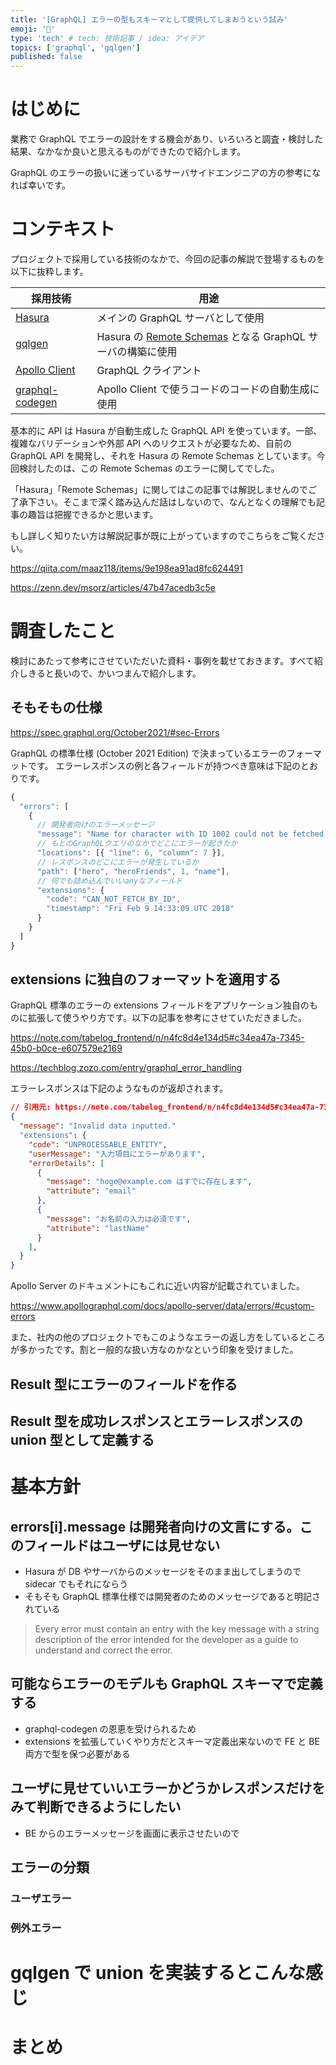 ```yaml
---
title: '[GraphQL] エラーの型もスキーマとして提供してしまおうという試み'
emoji: '🦤'
type: 'tech' # tech: 技術記事 / idea: アイデア
topics: ['graphql', 'gqlgen']
published: false
---
```


# はじめに

業務で GraphQL でエラーの設計をする機会があり、いろいろと調査・検討した結果、なかなか良いと思えるものができたので紹介します。

GraphQL のエラーの扱いに迷っているサーバサイドエンジニアの方の参考になれば幸いです。

# コンテキスト

プロジェクトで採用している技術のなかで、今回の記事の解説で登場するものを以下に抜粋します。

| 採用技術                                                                | 用途                                                                                                              |
| ----------------------------------------------------------------------- | ----------------------------------------------------------------------------------------------------------------- |
| [Hasura](https://hasura.io/)                                            | メインの GraphQL サーバとして使用                                                                                 |
| [gqlgen](https://github.com/99designs/gqlgen)                           | Hasura の [Remote Schemas](https://hasura.io/docs/latest/remote-schemas/index/) となる GraphQL サーバの構築に使用 |
| [Apollo Client](https://github.com/apollographql/apollo-client)         | GraphQL クライアント                                                                                              |
| [graphql-codegen](https://github.com/dotansimha/graphql-code-generator) | Apollo Client で使うコードのコードの自動生成に使用                                                                |

基本的に API は Hasura が自動生成した GraphQL API を使っています。一部、複雑なバリデーションや外部 API へのリクエストが必要なため、自前の GraphQL API を開発し、それを Hasura の Remote Schemas としています。今回検討したのは、この Remote Schemas のエラーに関してでした。

「Hasura」「Remote Schemas」に関してはこの記事では解説しませんのでご了承下さい。そこまで深く踏み込んだ話はしないので、なんとなくの理解でも記事の趣旨は把握できるかと思います。

もし詳しく知りたい方は解説記事が既に上がっていますのでこちらをご覧ください。

https://qiita.com/maaz118/items/9e198ea91ad8fc624491

https://zenn.dev/msorz/articles/47b47acedb3c5e

# 調査したこと

検討にあたって参考にさせていただいた資料・事例を載せておきます。すべて紹介しきると長いので、かいつまんで紹介します。

## そもそもの仕様

https://spec.graphql.org/October2021/#sec-Errors

GraphQL の標準仕様 (October 2021 Edition) で決まっているエラーのフォーマットです。
エラーレスポンスの例と各フィールドが持つべき意味は下記のとおりです。

```js
{
  "errors": [
    {
      // 開発者向けのエラーメッセージ
      "message": "Name for character with ID 1002 could not be fetched.",
      // もとのGraphQLクエリのなかでどこにエラーが起きたか
      "locations": [{ "line": 6, "column": 7 }],
      // レスポンスのどこにエラーが発生しているか
      "path": ["hero", "heroFriends", 1, "name"],
      // 何でも詰め込んでいいanyなフィールド
      "extensions": {
        "code": "CAN_NOT_FETCH_BY_ID",
        "timestamp": "Fri Feb 9 14:33:09 UTC 2018"
      }
    }
  ]
}
```

## extensions に独自のフォーマットを適用する

GraphQL 標準のエラーの extensions フィールドをアプリケーション独自のものに拡張して使うやり方です。以下の記事を参考にさせていただきました。

https://note.com/tabelog_frontend/n/n4fc8d4e134d5#c34ea47a-7345-45b0-b0ce-e607579e2169

https://techblog.zozo.com/entry/graphql_error_handling

エラーレスポンスは下記のようなものが返却されます。

```json
// 引用元: https://note.com/tabelog_frontend/n/n4fc8d4e134d5#c34ea47a-7345-45b0-b0ce-e607579e2169
{
  "message": "Invalid data inputted."
  "extensions": {
    "code": "UNPROCESSABLE_ENTITY",
    "userMessage": "入力項目にエラーがあります",
    "errorDetails": [
      {
        "message": "hoge@example.com はすでに存在します",
        "attribute": "email"
      },
      {
        "message": "お名前の入力は必須です",
        "attribute": "lastName"
      }
    ],
  }
}
```

Apollo Server のドキュメントにもこれに近い内容が記載されていました。

https://www.apollographql.com/docs/apollo-server/data/errors/#custom-errors

また、社内の他のプロジェクトでもこのようなエラーの返し方をしているところが多かったです。割と一般的な扱い方なのかなという印象を受けました。

## Result 型にエラーのフィールドを作る

## Result 型を成功レスポンスとエラーレスポンスの union 型として定義する

# 基本方針

## errors[i].message は開発者向けの文言にする。このフィールドはユーザには見せない

- Hasura が DB やサーバからのメッセージをそのまま出してしまうので sidecar でもそれにならう
- そもそも GraphQL 標準仕様では開発者のためのメッセージであると明記されている

> Every error must contain an entry with the key message with a string description of the error intended for the developer as a guide to understand and correct the error.

## 可能ならエラーのモデルも GraphQL スキーマで定義する

- graphql-codegen の恩恵を受けられるため
- extensions を拡張していくやり方だとスキーマ定義出来ないので FE と BE 両方で型を保つ必要がある

## ユーザに見せていいエラーかどうかレスポンスだけをみて判断できるようにしたい

- BE からのエラーメッセージを画面に表示させたいので

## エラーの分類

### ユーザエラー

### 例外エラー

# gqlgen で union を実装するとこんな感じ

# まとめ
